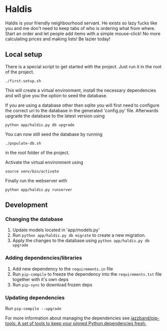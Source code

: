 Haldis
=======

Haldis is your friendly neighbourhood servant. He exists so lazy fucks like you and me don't need to keep tabs of who is ordering what from where.
Start an order and let people add items with a simple mouse-click!
No more calculating prices and making lists!
Be lazier today!

## Local setup

There is a special script to get started with the project. Just run it in the root of the project.

    ./first-setup.sh
    
This will create a virtual environment, install the necessary dependencies and will give you the option to seed the database.

If you are using a database other then sqlite you will first need to configure the correct uri to the database in the generated 'config.py' file.
Afterwards upgrade the database to the latest version using 

    python app/haldis.py db upgrade
    
You can now still seed the database by running

    ./populate-db.sh
    
in the root folder of the project.


Activate the virtual environment using

    source venv/bin/activate

Finally run the webserver with

    python app/haldis.py runserver
    
## Development

### Changing the database

1. Update models located in 'app/models.py'
2. Run `python app/haldis.py db migrate` to create a new migration.
3. Apply the changes to the database using `python app/haldis.py db upgrade`

### Adding dependencies/libraries

1. Add new dependency to the `requirements.in` file
2. Run `pip-compile` to freeze the dependency into the `requirements.txt` file together with it's own deps
3. Run `pip-sync` to download frozen deps

### Updating dependencies
Run `pip-compile --upgrade`

For more information about managing the dependencies see [jazzband/pip-tools: A set of tools to keep your pinned Python dependencies fresh.](https://github.com/jazzband/pip-tools)
